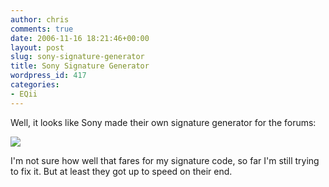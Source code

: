 ```yaml
---
author: chris
comments: true
date: 2006-11-16 18:21:46+00:00
layout: post
slug: sony-signature-generator
title: Sony Signature Generator
wordpress_id: 417
categories:
- EQii
---
```


Well, it looks like Sony made their own signature generator for the forums:

![](http://eq2players.station.sony.com/signature?characterId=109225106)

I'm not sure how well that fares for my signature code, so far I'm still trying to fix it. But at least they got up to speed on their end.
